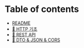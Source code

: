 # Table of contents

* [README](README.md)
* [🥑 HTTP 기초](http.md)
* [🥑 REST API](rest-api.md)
* [🥑 DTO & JSON & CORS](dto-and-json-and-cors.md)
